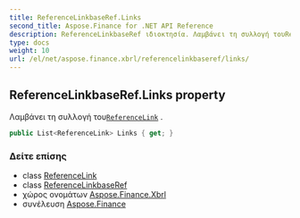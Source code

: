 ```yaml
---
title: ReferenceLinkbaseRef.Links
second_title: Aspose.Finance for .NET API Reference
description: ReferenceLinkbaseRef ιδιοκτησία. Λαμβάνει τη συλλογή τουReferenceLink .
type: docs
weight: 10
url: /el/net/aspose.finance.xbrl/referencelinkbaseref/links/
---
```

## ReferenceLinkbaseRef.Links property

Λαμβάνει τη συλλογή του[`ReferenceLink`](../../referencelink/) .

```csharp
public List<ReferenceLink> Links { get; }
```

### Δείτε επίσης

* class [ReferenceLink](../../referencelink/)
* class [ReferenceLinkbaseRef](../)
* χώρος ονομάτων [Aspose.Finance.Xbrl](../../referencelinkbaseref/)
* συνέλευση [Aspose.Finance](../../../)


